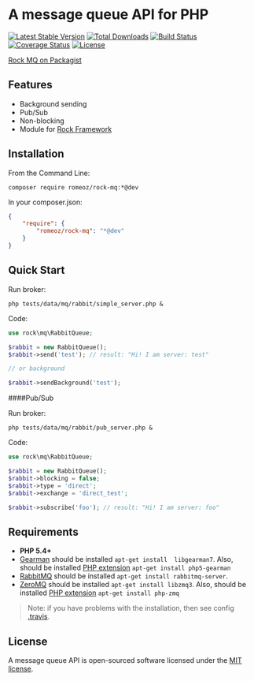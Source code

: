 A message queue API for PHP
=================

[![Latest Stable Version](https://poser.pugx.org/romeOz/rock-mq/v/stable.svg)](https://packagist.org/packages/romeOz/rock-mq)
[![Total Downloads](https://poser.pugx.org/romeOz/rock-mq/downloads.svg)](https://packagist.org/packages/romeOz/rock-mq)
[![Build Status](https://travis-ci.org/romeOz/rock-mq.svg?branch=master)](https://travis-ci.org/romeOz/rock-mq)
[![Coverage Status](https://coveralls.io/repos/romeOz/rock-mq/badge.svg?branch=master)](https://coveralls.io/r/romeOz/rock-mq?branch=master)
[![License](https://poser.pugx.org/romeOz/rock-mq/license.svg)](https://packagist.org/packages/romeOz/rock-mq)

[Rock MQ on Packagist](https://packagist.org/packages/romeOz/rock-mq)

Features
-------------------

 * Background sending
 * Pub/Sub
 * Non-blocking
 * Module for [Rock Framework](https://github.com/romeOz/rock)

Installation
-------------------

From the Command Line:

```composer require romeoz/rock-mq:*@dev```

In your composer.json:

```json
{
    "require": {
        "romeoz/rock-mq": "*@dev"
    }
}
```

Quick Start
-------------------

Run broker:

```
php tests/data/mq/rabbit/simple_server.php &
```

Code:

```php
use rock\mq\RabbitQueue;

$rabbit = new RabbitQueue();
$rabbit->send('test'); // result: "Hi! I am server: test"

// or background

$rabbit->sendBackground('test');
```

####Pub/Sub

Run broker:

```
php tests/data/mq/rabbit/pub_server.php &
```
Code:

```php
use rock\mq\RabbitQueue;

$rabbit = new RabbitQueue();
$rabbit->blocking = false;
$rabbit->type = 'direct';
$rabbit->exchange = 'direct_test';

$rabbit->subscribe('foo'); // result: "Hi! I am server: foo"
```


Requirements
-------------------
 * **PHP 5.4+**
 * [Gearman](http://gearman.org/) should be installed `apt-get install  libgearman7`. Also, should be installed [PHP extension](http://pecl.php.net/package/gearman) `apt-get install php5-gearman`
 * [RabbitMQ](http://www.rabbitmq.com/) should be installed `apt-get install rabbitmq-server`.
 * [ZeroMQ](http://zeromq.org/) should be installed `apt-get install libzmq3`. Also, should be installed [PHP extension](http://pecl.php.net/package/zmq) `apt-get install php-zmq`
 
> Note: if you have problems with the installation, then see config [.travis](https://github.com/romeOz/rock/tree/master/tests/data/travis).

License
-------------------

A message queue API is open-sourced software licensed under the [MIT license](http://opensource.org/licenses/MIT).